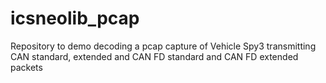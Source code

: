 # icsneolib_pcap
Repository to demo decoding a pcap capture of Vehicle Spy3 transmitting CAN standard, extended and CAN FD standard and CAN FD extended packets
